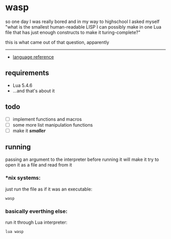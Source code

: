 # wasp

so one day I was really bored and in my way to highschool I asked myself "what is the smallest human-readable LISP I can possibly make in one Lua file that has just enough constructs to make it turing-complete?"

this is what came out of that question, apparently

---

- [language reference](doc/ref.md)

## requirements

- Lua 5.4.6
- ...and that's about it

## todo

- [ ] implement functions and macros
- [ ] some more list manipulation functions
- [ ] make it ***smaller***

## running

passing an argument to the interpreter before running it will make it try to open it as a file and read from it

### *nix systems:
just run the file as if it was an executable:
```
wasp
```

### basically everthing else:
run it through Lua interpreter:
```
lua wasp
```
